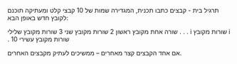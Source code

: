 תרגיל בית - קבצים
כתבו תכנית, המגדירה שמות של 10 קבצי קלט ומעתיקה תוכנם לקובץ חדש באופן הבא:

שורה אחת מקובץ ראשון
2 שורות מקובץ שני
3 שורות מקובץ שלילי
.
.
.
i שורות מקובץ i
.
10 שורות מקובץ עשירי

אם אחד הקבצים קצר מאחרים – ממשיכים לעתיק מקבצים האחרים.
